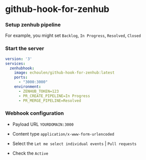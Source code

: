# github-hook-for-zenhub

### Setup zenhub pipeline

For example, you might set `Backlog`, `In Progress`, `Resolved`, `Closed`


### Start the server
```yml
version: '3'
services:
  zenhubhook:
    image: echoulen/github-hook-for-zenhub:latest
    ports:
      - "3000:3000"
    environment:
      - ZENHUB_TOKEN=123
      - PR_CREATE_PIPELINE=In Progress
      - PR_MERGE_PIPELINE=Resolved
```

### Webhook configuration

- Payload URL
`YOURDOMAIN:3000`

- Content type `application/x-www-form-urlencoded`

- Select the `Let me select individual events` | `Pull requests`

- Check the `Active`
